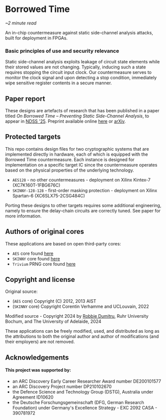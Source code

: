 # Borrowed Time
_~2 minute read_

An in-chip countermeasure against static side-channel analysis attacks, built for deployment in FPGAs. 

### Basic principles of use and security relevance
Static side-channel analysis exploits leakage of circuit state elements while their stored values are not changing. Typically, inducing such a state requires stopping the circuit input clock. Our countermeasure serves to monitor the clock signal and upon detecting a stop condition, immediately wipe sensitive register contents in a secure manner. 

## Paper report
These designs are artefacts of research that has been published in a paper titled _On Borrowed Time – Preventing Static Side-Channel Analysis_, to appear in [NDSS '25](https://www.ndss-symposium.org/ndss2025/). Preprint available online [here](https://github.com/0xADE1A1DE/Borrowed-Time/...) or [arXiv]([https://arxiv.org/abs/2211.01109](https://arxiv.org/abs/2307.09001)).

## Protected targets
This repo contains design files for two cryptographic systems that are implemented directly in hardware, each of which is equipped with the Borrowed Time countermeasure.
Each instance is designed for implementation on a specific target IC since the countermeasure operates based on the physical properties of the underlying technology.

- `AES128` - no other countermeasures - deployment on Xilinx Kintex-7 (XC7K160T-1FBG676C)
- `SKINNY-128-128` - first-order masking protection - deployment on Xilinx Spartan-6 (XC6SLX75-2CSG484C)

Porting these designs to other targets requires some additional engineering, namely to ensure the delay-chain circuits are correctly tuned. See paper for more information. 

## Authors of original cores
These applications are based on open third-party cores:
- `AES` core found [here](https://satoh.cs.uec.ac.jp/SAKURA/hardware/SAKURA-X.html)
- `SKINNY` core found [here](https://github.com/uclcrypto/aead_modes_leveled_hw)
- `Trivium` PRNG core found [here](https://github.com/uclcrypto/randomness_for_hardware_masking)

## Copyright and license
Original source:
- (`AES` core) Copyright (C) 2012, 2013 AIST
- (`SKINNY` core) Copyright Corentin Verhamme and UCLouvain, 2022

Modified source - Copyright 2024 by [Robbie Dumitru](https://robbiedumitru.github.io/), Ruhr University Bochum, and The University of Adelaide, 2024

These applications can be freely modified, used, and distributed as long as the attributions to both the original author and author of modifications (and their employers) are not removed.

## Acknowledgements
#### This project was supported by:  
* an ARC Discovery Early Career Researcher Award number DE200101577
* an ARC Discovery Project number DP210102670
* the Defence Science and Technology Group (DSTG), Australia under Agreement ID10620
* the Deutsche Forschungsgemeinschaft (DFG, German Research Foundation) under Germany's Excellence Strategy - EXC 2092 CASA - 390781972
